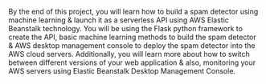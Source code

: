 By the end of this project, you will learn how to build a spam detector using machine learning & launch it as a serverless API using AWS Elastic Beanstalk technology. You will be using the Flask python framework to create the API, basic machine learning methods to build the spam detector & AWS desktop management console to deploy the spam detector into the AWS cloud servers. Additionally, you will learn more about how to switch between different versions of your web application & also, monitoring your AWS servers using Elastic Beanstalk Desktop Management Console.
